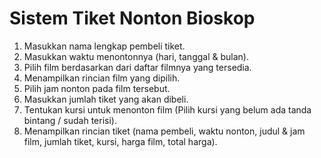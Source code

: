 # Sistem Tiket Nonton Bioskop

1. Masukkan nama lengkap pembeli tiket.
2. Masukkan waktu menontonnya (hari, tanggal & bulan).
3. Pilih film berdasarkan dari daftar filmnya yang tersedia.
4. Menampilkan rincian film yang dipilih.
5. Pilih jam nonton pada film tersebut.
6. Masukkan jumlah tiket yang akan dibeli.
7. Tentukan kursi untuk menonton film (Pilih kursi yang belum ada tanda bintang / sudah terisi).
8. Menampilkan rincian tiket (nama pembeli, waktu nonton, judul & jam film, jumlah tiket, kursi, harga film, total harga).